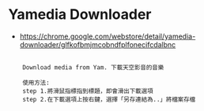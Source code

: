 Yamedia Downloader
==================

* https://chrome.google.com/webstore/detail/yamedia-downloader/glfkofbmjmcobndfplfonecifcdalbnc

```

	Download media from Yam. 下載天空影音的音樂

	使用方法:
	step 1.將滑鼠指標指到標題，即會滑出下載選項
	step 2.在下載選項上按右鍵，選擇「另存連結為..」將檔案存檔

```